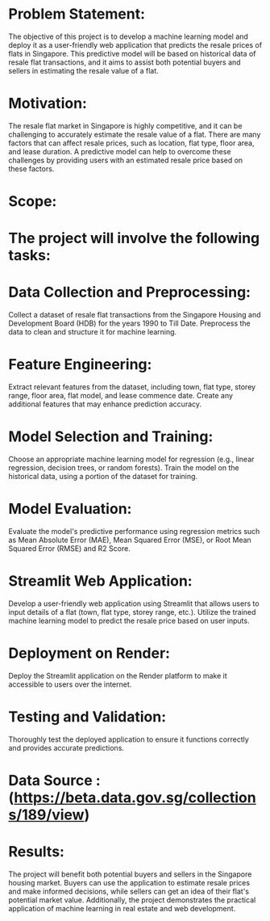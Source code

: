 # Problem Statement:
The objective of this project is to develop a machine learning model and deploy it as a user-friendly web application that predicts the resale prices of flats in Singapore. This predictive model will be based on historical data of resale flat transactions, and it aims to assist both potential buyers and sellers in estimating the resale value of a flat.

# Motivation:
The resale flat market in Singapore is highly competitive, and it can be challenging to accurately estimate the resale value of a flat. There are many factors that can affect resale prices, such as location, flat type, floor area, and lease duration. A predictive model can help to overcome these challenges by providing users with an estimated resale price based on these factors.

# Scope:
# The project will involve the following tasks:

# Data Collection and Preprocessing: 
Collect a dataset of resale flat transactions from the Singapore Housing and Development Board (HDB) for the years 1990 to Till Date. Preprocess the data to clean and structure it for machine learning.
# Feature Engineering: 
Extract relevant features from the dataset, including town, flat type, storey range, floor area, flat model, and lease commence date. Create any additional features that may enhance prediction accuracy.
# Model Selection and Training: 
Choose an appropriate machine learning model for regression (e.g., linear regression, decision trees, or random forests). Train the model on the historical data, using a portion of the dataset for training.
# Model Evaluation: 
Evaluate the model's predictive performance using regression metrics such as Mean Absolute Error (MAE), Mean Squared Error (MSE), or Root Mean Squared Error (RMSE) and R2 Score.
# Streamlit Web Application:
Develop a user-friendly web application using Streamlit that allows users to input details of a flat (town, flat type, storey range, etc.). Utilize the trained machine learning model to predict the resale price based on user inputs.
# Deployment on Render: 
Deploy the Streamlit application on the Render platform to make it accessible to users over the internet.
# Testing and Validation: 
Thoroughly test the deployed application to ensure it functions correctly and provides accurate predictions.
# Data Source : (https://beta.data.gov.sg/collections/189/view)
# Results:
The project will benefit both potential buyers and sellers in the Singapore housing market. Buyers can use the application to estimate resale prices and make informed decisions, while sellers can get an idea of their flat's potential market value. Additionally, the project demonstrates the practical application of machine learning in real estate and web development.
